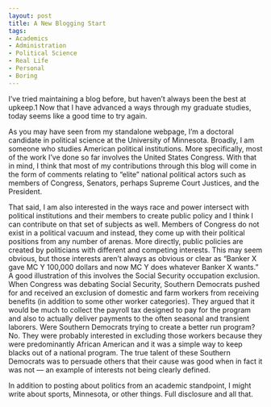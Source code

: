 ```yaml
---
layout: post
title: A New Blogging Start
tags: 
- Academics
- Administration
- Political Science
- Real Life
- Personal
- Boring
---
```


I’ve tried maintaining a blog before, but haven’t always been the best at upkeep.1 Now that I have advanced a ways through my graduate studies, today seems like a good time to try again.

As you may have seen from my standalone webpage, I’m a doctoral candidate in political science at the University of Minnesota. Broadly, I am someone who studies American political institutions. More specifically, most of the work I’ve done so far involves the United States Congress. With that in mind, I think that most of my contributions through this blog will come in the form of comments relating to “elite” national political actors such as members of Congress, Senators, perhaps Supreme Court Justices, and the President.

That said, I am also interested in the ways race and power intersect with political institutions and their members to create public policy and I think I can contribute on that set of subjects as well. Members of Congress do not exist in a political vacuum and instead, they come up with their political positions from any number of arenas. More directly, public policies are created by politicians with different and competing interests. This may seem obvious, but those interests aren’t always as obvious or clear as “Banker X gave MC Y 100,000 dollars and now MC Y does whatever Banker X wants.” A good illustration of this involves the Social Security occupation exclusion. When Congress was debating Social Security, Southern Democrats pushed for and received an exclusion of domestic and farm workers from receiving benefits (in addition to some other worker categories). They argued that it would be much to collect the payroll tax designed to pay for the program and also to actually deliver payments to the often seasonal and transient laborers. Were Southern Democrats trying to create a better run program? No. They were probably interested in excluding those workers because they were predominantly African American and it was a simple way to keep blacks out of a national program. The true talent of these Southern Democrats was to persuade others that their cause was good when in fact it was not — an example of interests not being clearly defined.

In addition to posting about politics from an academic standpoint, I might write about sports, Minnesota, or other things. Full disclosure and all that.
